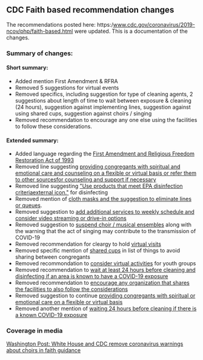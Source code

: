 ## CDC Faith based recommendation changes

The recommendations posted here: https:/www.cdc.gov/coronavirus/2019-ncov/php/faith-based.html were updated. This is a documentation of the changes.

### Summary of changes:

#### Short summary:

* Added mention First Amendment & RFRA
* Removed 5 suggestions for virtual events
* Removed specifics, including suggestion for type of cleaning agents, 2 suggestions about length of time to wait between exposure & cleaning (24 hours), suggestion against implementing lines, suggestion against using shared cups, suggestion against choirs / singing
* Removed recommendation to encourage any one else using the facilities to follow these considerations. 

#### Extended summary:
* Added language regarding the [First Amendment and Religious Freedom Restoration Act of 1993](https://github.com/LucyMcGowan/cdc-faith-text/blob/095978432b81a15659f05348ade8ef19a9a74f6d/cdc-faith-text.txt#L5)  
* Removed line suggesting [providing congregants with spiritual and emotional care and counseling on a flexible or virtual basis or refer them to other sourcesfor counseling and support if necessary](https://github.com/LucyMcGowan/cdc-faith-text/blob/24734c6d5ef9d1e297b55babdb981c7c6c7d2f5b/cdc-faith-text.txt#L9)  
* Removed line suggesting ["Use products that meet EPA disinfection criteriaexternal icon."](https://github.com/LucyMcGowan/cdc-faith-text/blob/24734c6d5ef9d1e297b55babdb981c7c6c7d2f5b/cdc-faith-text.txt#L25) for disinfecting  
* Removed mention of [cloth masks and the suggestion to eliminate lines or queues](https://github.com/LucyMcGowan/cdc-faith-text/blob/24734c6d5ef9d1e297b55babdb981c7c6c7d2f5b/cdc-faith-text.txt#L32).  
* Removed suggestion to [add additional services to weekly schedule and consider video streaming or drive-in options](https://github.com/LucyMcGowan/cdc-faith-text/blob/24734c6d5ef9d1e297b55babdb981c7c6c7d2f5b/cdc-faith-text.txt#L36)  
* Removed suggestion to [suspend choir / musical ensembles](https://github.com/LucyMcGowan/cdc-faith-text/blob/24734c6d5ef9d1e297b55babdb981c7c6c7d2f5b/cdc-faith-text.txt#L37) along with the warning that the act of singing may contribute to the transmission of COVID-19   
* Removed recommendation for cleargy to hold [virtual visits](https://github.com/LucyMcGowan/cdc-faith-text/blob/24734c6d5ef9d1e297b55babdb981c7c6c7d2f5b/cdc-faith-text.txt#L38)  
* Removed specific mention of [shared cups](https://github.com/LucyMcGowan/cdc-faith-text/blob/24734c6d5ef9d1e297b55babdb981c7c6c7d2f5b/cdc-faith-text.txt#L40) in list of things to avoid sharing between congregants  
* Removed recommondation to [consider virtual activities](https://github.com/LucyMcGowan/cdc-faith-text/blob/24734c6d5ef9d1e297b55babdb981c7c6c7d2f5b/cdc-faith-text.txt#L46) for youth groups  
* Removed recommendation to [wait at least 24 hours before cleaning and disinfecting if an area is known to have a COVID-19 exposure](https://github.com/LucyMcGowan/cdc-faith-text/blob/24734c6d5ef9d1e297b55babdb981c7c6c7d2f5b/cdc-faith-text.txt#L58)  
* Removed recommendation to [encourage any organization that shares the facilities to also follow the considerations](https://github.com/LucyMcGowan/cdc-faith-text/blob/24734c6d5ef9d1e297b55babdb981c7c6c7d2f5b/cdc-faith-text.txt#L66)  
* Removed suggestion to continue [providing congregants with spiritual or emotional care on a flexible or virtual basis](https://github.com/LucyMcGowan/cdc-faith-text/blob/24734c6d5ef9d1e297b55babdb981c7c6c7d2f5b/cdc-faith-text.txt#L72)  
* Removed another mention of [waiting 24 hours before cleaning if there is a known COVID-19 exposure](https://github.com/LucyMcGowan/cdc-faith-text/blob/24734c6d5ef9d1e297b55babdb981c7c6c7d2f5b/cdc-faith-text.txt#L75)  

### Coverage in media

[Washington Post: White House and CDC remove coronavirus warnings about choirs in faith guidance](https://www.washingtonpost.com/health/white-house-and-cdc-remove-coronavirus-warnings-about-choirs-in-faith-guidance/2020/05/28/5d9c526e-a117-11ea-9590-1858a893bd59_story.html)